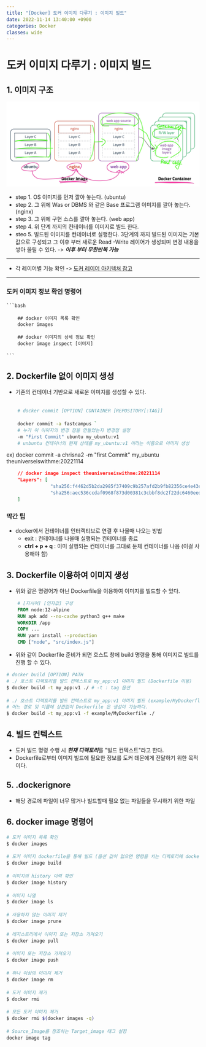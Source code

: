 ```yaml
---
title: "[Docker] 도커 이미지 다루기 : 이미지 빌드"
date: 2022-11-14 13:40:00 +0900
categories: Docker
classes: wide
---
```


# 도커 **이미지** 다루기 : 이미지 빌드

## 1. 이미지 구조
![도커 이미지 01](/images/20221114_docker_image01.png)

- step 1. OS 이미지를 먼저 깔아 놓는다. (ubuntu)
- step 2. 그 위에 Was or DBMS 와 같은 Base 프로그램 이미지를 깔아 놓는다. (nginx)
- step 3. 그 위에 구현 소스를 깔아 놓는다. (web app)
- step 4. 위 단계 까지의 컨테이너를 이미지로 빌드 한다.
- steo 5. 빌드된 이미지를 컨테이너로 실행한다. 3단계의 까지 빌드된 이미지는 기본 값으로 구성되고 그 이후 부터 새로운 Read -Write 레이어가 생성되며 변경 내용을 쌓아 올릴 수 있다. -> ***이후 부터 무한반복 가능***

<hr/>

- 각 레이어별 기능 확인 -> [도커 레이어 아키텍처 참고](https://chrisna2.github.io/msa/03-Docker06/#1-%EB%8F%84%EC%BB%A4-%EB%A0%88%EC%9D%B4%EC%96%B4-%EC%95%84%ED%82%A4%ED%85%8D%EC%B2%98)

<hr/>

### 도커 이미지 정보 확인 명령어

    ```bash

        ## docker 이미지 목록 확인
        docker images

        ## docker 이미지의 상세 정보 확인
        docker image inspect [이미지]

    ```

## 2. Dockerfile 없이 이미지 생성

- 기존의 컨테이너 기반으로 새로운 이미지를 생성할 수 있다.

```bash

    # docker commit [OPTION] CONTAINER [REPOSITORY[:TAG]]
    
    docker commit -a fastcampus ` 
    # 누가 이 이미지의 변경 점을 만들었는지 변경점 설정
    -m "First Commit" ubuntu my_ubuntu:v1 
    # unbuntu 컨테이너의 현재 상태를 my_ubuntu:v1 이라는 이름으로 이미지 생성
```

ex) docker commit -a chrisna2 -m "first Commit" my_ubuntu theuniverseiswithme:20221114

```json
    // docker image inspect theuniverseiswithme:20221114
    "Layers": [
                "sha256:f4462d5b2da2985f37409c9b257afd2b9fb82356ce4e43e804ee34214242e34a", //ubuntu:focal
                "sha256:aec536ccdaf0968f873d00381c3cbbf8dc2f22dc6460eed2f6fcfefa7f5e3cb8" // my_ubuntu 컨테이너의 read & write layer 변경 내용
    ]
```

### 막간 팁
- docker에서 컨테이너를 인터랙티브로 연결 후 나올때 나오는 방법
    - exit : 컨테이너를 나올때 실행되는 컨테이너를 종료
    - **ctrl + p + q** : 이미 실행되는 컨테이너를 그대로 둔체 컨테이너를 나옴 (이걸 사용해야 함)

## 3. Dockerfile 이용하여 이미지 생성

- 위와 같은 명령어가 아닌 Dockerfile을 이용하여 이미지를 빌드할 수 있다.

```dockerfile
    # [지시어] [인자값] 구성
    FROM node:12-alpine
    RUN apk add --no-cache python3 g++ make
    WORKDIR /app
    COPY ...
    RUN yarn install --production
    CMD ["node", "src/index.js"]

```

- 위와 같이 Dockerfile 준비가 되면 호스트 창에 build 명령을 통해 이미지로 빌드를 진행 할 수 있다.

```bash
# docker build [OPTION] PATH
# ./ 호스트 디렉토리를 빌드 컨텍스트로 my_app:v1 이미지 빌드 (Dockerfile 이용) 
$ docker build -t my_app:v1 ./ # -t : tag 옵션

# ./ 호스트 디렉토리를 빌드 컨텍스트로 my_app:v1 이미지 빌드 (example/MyDockerfle 이용)
# 어느 경로 및 이름에 상관없이 Dockerfile 은 생성이 가능하다.
$ docker build -t my_app:v1 -f example/MyDockerfile ./
```

## 4. 빌드 컨텍스트

- 도커 빌드 명령 수행 시 ***현재 디렉토리***를 "빌드 컨텍스트"라고 한다.
- Dockerfile로부터 이미지 빌드에 필요한 정보를 도커 데몬에게 전달하기 위한 목적이다.


## 5. .dockerignore
- 해당 경로에 파일이 너무 많거나 빌드할때 필요 없는 파일들을 무시하기 위한 파일


## 6. docker image 명령어

```bash
# 도커 이미지 목록 확인
$ docker images 

# 도커 이미지 dockerfile을 통해 빌드 (옵션 값이 없으면 명령을 치는 디렉토리에 dockerfile 보유 필요)
$ docker image build

# 이미지의 history 이력 확인
$ docker image history

# 이미지 나열
$ docker image ls

# 사용하지 않는 이미지 제거
$ docker image prune

# 레지스트리에서 이미지 또는 저장소 가져오기
$ docker image pull

# 이미지 또는 저장소 가져오기
$ docker image push

# 하나 이상의 이미지 제거
$ docker image rm

# 도커 이미지 제거
$ docker rmi 

# 모든 도커 이미지 제거
$ docker rmi $(docker images -q)

# Source_Image를 참조하는 Target_image 태그 설정
docker image tag

```